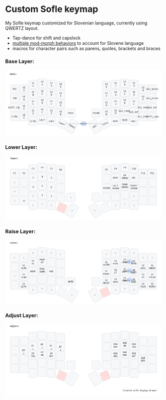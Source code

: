 # Custom Sofle keymap

My Sofle keymap customized for Slovenian language, currently using QWERTZ layout.

- Tap-dance for shift and capslock
- [multiple mod-morph behaviors](behaviors_mod_morph.dtsi) to account for Slovene language
- macros for character pairs such as parens, quotes, brackets and braces

### Base Layer:

![Base layer keymap](keymap_images/keymap_base.png)

### Lower Layer:

![Lower layer keymap](keymap_images/keymap_lower.png)

### Raise Layer:

![Raise layer keymap](keymap_images/keymap_raise.png)

### Adjust Layer:

![Adjust layer keymap](keymap_images/keymap_adjust.png)

